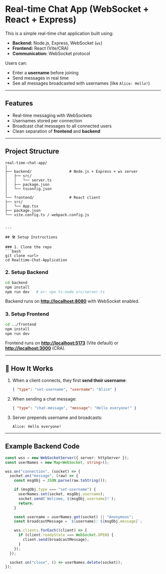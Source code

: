 
# Real-time Chat App (WebSocket + React + Express)

This is a simple real-time chat application built using:

- **Backend:** Node.js, Express, WebSocket (`ws`)
- **Frontend:** React (Vite/CRA)
- **Communication:** WebSocket protocol

Users can:
- Enter a **username** before joining
- Send messages in real time
- See all messages broadcasted with usernames (like `Alice: Hello!`)

---

## Features
- Real-time messaging with WebSockets
- Usernames stored per connection
- Broadcast chat messages to all connected users
- Clean separation of **frontend** and **backend**

---

## Project Structure
```
real-time-chat-app/
│
├── backend/                 # Node.js + Express + ws server
│   ├── src/
│   │   └── server.ts
│   ├── package.json
│   └── tsconfig.json
│
└── frontend/                # React client
├── src/
│   └── App.tsx
├── package.json
└── vite.config.ts / webpack.config.js
```
````

---

## 🛠️ Setup Instructions

### 1. Clone the repo
```bash
git clone <url>
cd Realtime-Chat-Application
````

### 2. Setup Backend

```bash
cd backend
npm install
npm run dev   # or: npx ts-node src/server.ts
```

Backend runs on **[http://localhost:8080](http://localhost:8080)** with WebSocket enabled.

### 3. Setup Frontend

```bash
cd ../frontend
npm install
npm run dev
```

Frontend runs on **[http://localhost:5173](http://localhost:5173)** (Vite default) or **[http://localhost:3000](http://localhost:3000)** (CRA).

---

## 📡 How It Works

1. When a client connects, they first **send their username**:

   ```json
   { "type": "set-username", "username": "Alice" }
   ```

2. When sending a chat message:

   ```json
   { "type": "chat-message", "message": "Hello everyone!" }
   ```

3. Server prepends username and broadcasts:

   ```
   Alice: Hello everyone!
   ```

---

##  Example Backend Code

```ts
const wss = new WebSocketServer({ server: httpServer });
const userNames = new Map<WebSocket, string>();

wss.on("connection", (socket) => {
  socket.on("message", (raw) => {
    const msgObj = JSON.parse(raw.toString());

    if (msgObj.type === "set-username") {
      userNames.set(socket, msgObj.username);
      socket.send(`Welcome, ${msgObj.username}!`);
      return;
    }

    const username = userNames.get(socket) || "Anonymous";
    const broadcastMessage = `${username}: ${msgObj.message}`;

    wss.clients.forEach((client) => {
      if (client.readyState === WebSocket.OPEN) {
        client.send(broadcastMessage);
      }
    });
  });

  socket.on("close", () => userNames.delete(socket));
});

```
